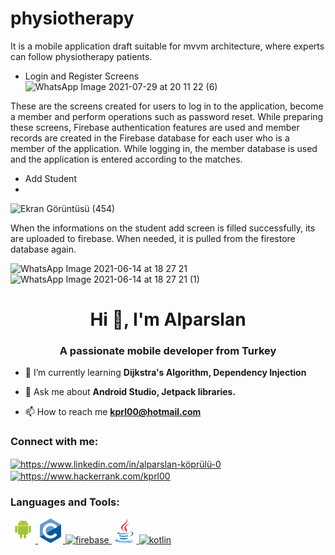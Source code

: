 # physiotherapy
It is a mobile application draft suitable for mvvm architecture, where experts can follow physiotherapy patients.
* Login and Register Screens
![WhatsApp Image 2021-07-29 at 20 11 22 (6)](https://user-images.githubusercontent.com/62509948/127547077-2a1d6995-25d9-44f8-80f4-2ad83019ab91.jpeg)





These are the screens created for users to log in to the application, become a member and perform operations such as password reset. While preparing these screens, Firebase authentication features are used and member records are created in the Firebase database for each user who is a member of the application. While logging in, the member database is used and the application is entered according to the matches.

* Add Student
* 
![Ekran Görüntüsü (454)](https://user-images.githubusercontent.com/62509948/121916813-29a04300-cd3d-11eb-9132-c14feb76c456.png)


When the informations on the student add screen is filled successfully, its are uploaded to firebase. When needed, it is pulled from the firestore database again.

![WhatsApp Image 2021-06-14 at 18 27 21](https://user-images.githubusercontent.com/62509948/121918224-84866a00-cd3e-11eb-9028-dd8f77efdddc.jpeg)
![WhatsApp Image 2021-06-14 at 18 27 21 (1)](https://user-images.githubusercontent.com/62509948/121918231-86502d80-cd3e-11eb-98f4-a619c8301bb8.jpeg)




<h1 align="center">Hi 👋, I'm Alparslan</h1>
<h3 align="center">A passionate mobile developer from Turkey</h3>

- 🌱 I’m currently learning **Dijkstra's Algorithm, Dependency Injection**

- 💬 Ask me about **Android Studio, Jetpack libraries.**

- 📫 How to reach me **kprl00@hotmail.com**

<h3 align="left">Connect with me:</h3>
<p align="left">
<a href="https://linkedin.com/in/alparslan-köprülü-0" target="blank"><img align="center" src="https://raw.githubusercontent.com/rahuldkjain/github-profile-readme-generator/neutral-icons/src/images/icons/Social/linked-in-alt.svg" alt="https://www.linkedin.com/in/alparslan-köprülü-0" height="30" width="40" /></a>
<a href="https://www.hackerrank.com/kprl00" target="blank"><img align="center" src="https://raw.githubusercontent.com/rahuldkjain/github-profile-readme-generator/neutral-icons/src/images/icons/Social/hackerrank.svg" alt="https://www.hackerrank.com/kprl00" height="30" width="40" /></a>
</p>

<h3 align="left">Languages and Tools:</h3>
<p align="left"> <a href="https://developer.android.com" target="_blank"> <img src="https://raw.githubusercontent.com/devicons/devicon/master/icons/android/android-original-wordmark.svg" alt="android" width="40" height="40"/> </a> <a href="https://www.cprogramming.com/" target="_blank"> <img src="https://raw.githubusercontent.com/devicons/devicon/master/icons/c/c-original.svg" alt="c" width="40" height="40"/> </a> <a href="https://firebase.google.com/" target="_blank"> <img src="https://www.vectorlogo.zone/logos/firebase/firebase-icon.svg" alt="firebase" width="40" height="40"/> </a> <a href="https://www.java.com" target="_blank"> <img src="https://raw.githubusercontent.com/devicons/devicon/master/icons/java/java-original.svg" alt="java" width="40" height="40"/> </a> <a href="https://kotlinlang.org" target="_blank"> <img src="https://www.vectorlogo.zone/logos/kotlinlang/kotlinlang-icon.svg" alt="kotlin" width="40" height="40"/> </a> </p>
